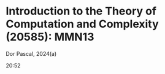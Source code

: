 # Introduction to the Theory of Computation and Complexity (20585): MMN13

Dor Pascal, 2024(a)

20:52